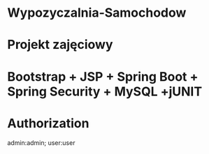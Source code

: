 ﻿# Wypozyczalnia-Samochodow
# Projekt zajęciowy
# Bootstrap + JSP + Spring Boot + Spring Security + MySQL +jUNIT
# Authorization
admin:admin; user:user
#               
                

